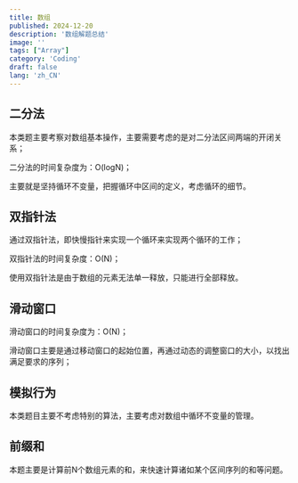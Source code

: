 ```yaml
---
title: 数组
published: 2024-12-20
description: '数组解题总结'
image: ''
tags: ["Array"]
category: 'Coding'
draft: false
lang: 'zh_CN'
---
```


## 二分法

本类题主要考察对数组基本操作，主要需要考虑的是对二分法区间两端的开闭关系；

二分法的时间复杂度为：O(logN)；

主要就是坚持循环不变量，把握循环中区间的定义，考虑循环的细节。

## 双指针法

通过双指针法，即快慢指针来实现一个循环来实现两个循环的工作；

双指针法的时间复杂度：O(N)；

使用双指针法是由于数组的元素无法单一释放，只能进行全部释放。

## 滑动窗口

滑动窗口的时间复杂度为：O(N)；

滑动窗口主要是通过移动窗口的起始位置，再通过动态的调整窗口的大小，以找出满足要求的序列；

## 模拟行为

本类题目主要不考虑特别的算法，主要考虑对数组中循环不变量的管理。

## 前缀和

本题主要是计算前N个数组元素的和，来快速计算诸如某个区间序列的和等问题。
